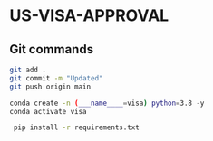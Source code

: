 # US-VISA-APPROVAL

## Git commands 
```bash 
git add . 
git commit -m "Updated"
git push origin main
``` 
``` bash
conda create -n (___name____=visa) python=3.8 -y
conda activate visa
```

```bash 
 pip install -r requirements.txt 
```